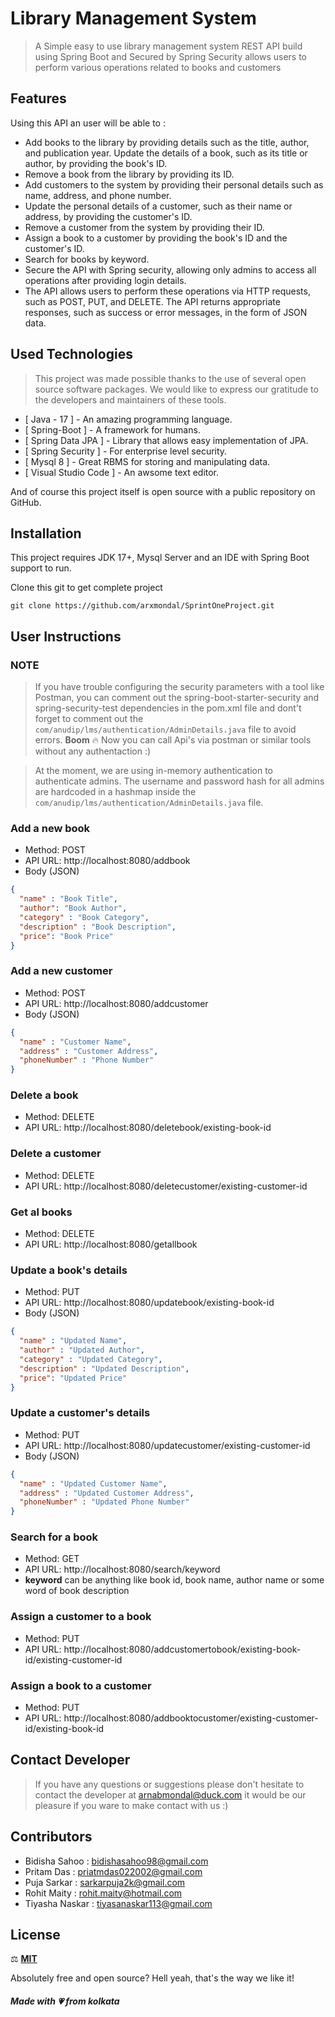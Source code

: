 # Library Management System

>  A Simple easy to use library management system REST API build using Spring Boot and Secured by Spring Security allows users to perform various operations related to books and customers

## Features
Using this API an user will be able to :

- Add books to the library by providing details such as the title, author, and publication year.
Update the details of a book, such as its title or author, by providing the book's ID.
- Remove a book from the library by providing its ID.
- Add customers to the system by providing their personal details such as name, address, and phone number.
- Update the personal details of a customer, such as their name or address, by providing the customer's ID.
- Remove a customer from the system by providing their ID.
- Assign a book to a customer by providing the book's ID and the customer's ID.
- Search for books by keyword.
- Secure the API with Spring security, allowing only admins to access all operations after providing login details.
- The API allows users to perform these operations via HTTP requests, such as POST, PUT, and DELETE. The API returns appropriate responses, such as success or error messages, in the form of JSON data.

## Used Technologies
> This project was made possible thanks to the use of several open source software packages. We would like to express our gratitude to the developers and maintainers of these tools.

- [ Java - 17 ] - An amazing programming language.
- [ Spring-Boot ] - A framework for humans.
- [ Spring Data JPA ] - Library that allows easy implementation of JPA.
- [ Spring Security ] - For enterprise level security.
- [ Mysql 8 ] - Great RBMS for storing and manipulating data.
- [ Visual Studio Code ] - An awsome text editor.

And of course this project itself is open source with a public repository on GitHub.

## Installation
This project requires JDK 17+, Mysql Server and an IDE with Spring Boot support to run.

Clone this git to get complete project
```
git clone https://github.com/arxmondal/SprintOneProject.git
```

## User Instructions

### NOTE
> If you have trouble configuring the security parameters with a tool like Postman, you can comment out the spring-boot-starter-security and spring-security-test dependencies in the pom.xml file and dont't forget to comment out the ```com/anudip/lms/authentication/AdminDetails.java``` file to avoid errors.
> **Boom** 🔥 Now you can call Api's via postman or similar tools without any authentaction :)

> At the moment, we are using in-memory authentication to authenticate admins. The username and password hash for all admins are hardcoded in a hashmap inside the ```com/anudip/lms/authentication/AdminDetails.java``` file.


### Add a new book
- Method: POST
- API URL: http://localhost:8080/addbook
- Body (JSON)
```json
{
  "name" : "Book Title",
  "author": "Book Author",
  "category" : "Book Category",
  "description" : "Book Description",
  "price": "Book Price"
}
```
### Add a new customer
- Method: POST
- API URL: http://localhost:8080/addcustomer
- Body (JSON)
```json
{
  "name" : "Customer Name",
  "address" : "Customer Address",
  "phoneNumber" : "Phone Number"
}
```

### Delete a book
- Method: DELETE
- API URL: http://localhost:8080/deletebook/existing-book-id

### Delete a customer
- Method: DELETE
- API URL: http://localhost:8080/deletecustomer/existing-customer-id

### Get al books
- Method: DELETE
- API URL: http://localhost:8080/getallbook

### Update a book's details
- Method: PUT
- API URL: http://localhost:8080/updatebook/existing-book-id
- Body (JSON)
```json
{
  "name" : "Updated Name",
  "author" : "Updated Author",
  "category" : "Updated Category",
  "description" : "Updated Description",
  "price": "Updated Price"
}
```

### Update a customer's details
- Method: PUT
- API URL: http://localhost:8080/updatecustomer/existing-customer-id
- Body (JSON)
```json
{
  "name" : "Updated Customer Name",
  "address" : "Updated Customer Address",
  "phoneNumber" : "Updated Phone Number"
}
```

### Search for a book
- Method: GET
- API URL: http://localhost:8080/search/keyword
- **keyword** can be anything like book id, book name, author name or some word of book description

### Assign a customer to a book
- Method: PUT
- API URL: http://localhost:8080/addcustomertobook/existing-book-id/existing-customer-id

### Assign a book to a customer
- Method: PUT
- API URL: http://localhost:8080/addbooktocustomer/existing-customer-id/existing-book-id


## Contact Developer
> If you have any questions or suggestions please don't hesitate to contact the developer at arnabmondal@duck.com it would be our pleasure if you ware to make contact with us :)

## Contributors
- Bidisha Sahoo : bidishasahoo98@gmail.com
- Pritam Das : priatmdas022002@gmail.com
- Puja Sarkar : sarkarpuja2k@gmail.com
- Rohit Maity : rohit.maity@hotmail.com
- Tiyasha Naskar : tiyasanaskar113@gmail.com

## License
⚖ [**MIT**](https://opensource.org/licenses/MIT)

Absolutely free and open source? Hell yeah, that's the way we like it!

##### Made with 💗 from kolkata
